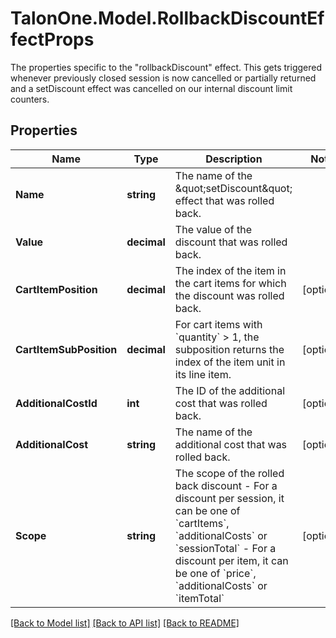 # TalonOne.Model.RollbackDiscountEffectProps
The properties specific to the \"rollbackDiscount\" effect. This gets triggered whenever previously closed session is now cancelled or partially returned and a setDiscount effect was cancelled on our internal discount limit counters.
## Properties

Name | Type | Description | Notes
------------ | ------------- | ------------- | -------------
**Name** | **string** | The name of the \&quot;setDiscount\&quot; effect that was rolled back. | 
**Value** | **decimal** | The value of the discount that was rolled back. | 
**CartItemPosition** | **decimal** | The index of the item in the cart items for which the discount was rolled back. | [optional] 
**CartItemSubPosition** | **decimal** | For cart items with &#x60;quantity&#x60; &gt; 1, the subposition returns the index of the item unit in its line item.  | [optional] 
**AdditionalCostId** | **int** | The ID of the additional cost that was rolled back. | [optional] 
**AdditionalCost** | **string** | The name of the additional cost that was rolled back. | [optional] 
**Scope** | **string** | The scope of the rolled back discount - For a discount per session, it can be one of &#x60;cartItems&#x60;, &#x60;additionalCosts&#x60; or &#x60;sessionTotal&#x60; - For a discount per item, it can be one of &#x60;price&#x60;, &#x60;additionalCosts&#x60; or &#x60;itemTotal&#x60;  | [optional] 

[[Back to Model list]](../README.md#documentation-for-models) [[Back to API list]](../README.md#documentation-for-api-endpoints) [[Back to README]](../README.md)

